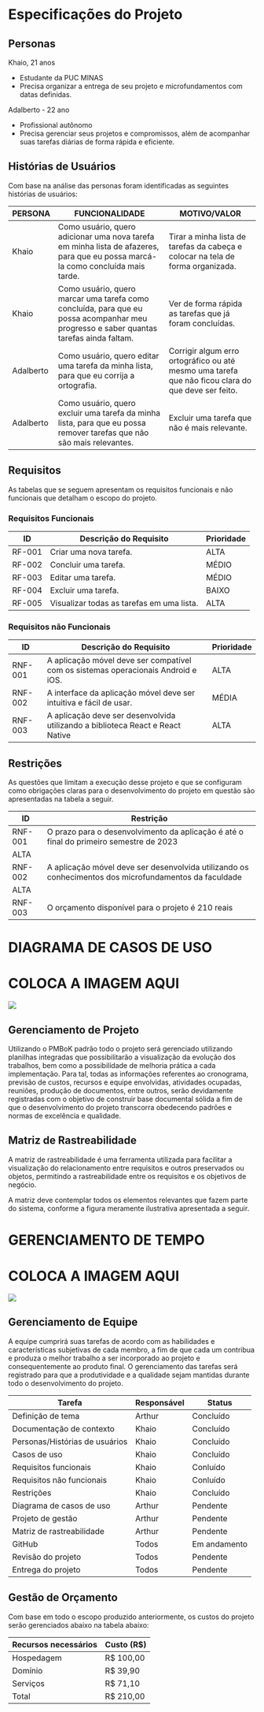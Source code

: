 # Especificações do Projeto

## Personas

Khaio, 21 anos
- Estudante da PUC MINAS
- Precisa organizar a entrega de seu projeto e microfundamentos com datas definidas.


Adalberto - 22 ano

- Profissional autônomo
- Precisa gerenciar seus projetos e compromissos, além de acompanhar suas tarefas diárias de forma rápida e eficiente.
 

## Histórias de Usuários

Com base na análise das personas foram identificadas as seguintes histórias de usuários:

| PERSONA | FUNCIONALIDADE | MOTIVO/VALOR |
| ------- | -------------- | ------------- |
| Khaio | Como usuário, quero adicionar uma nova tarefa em minha lista de afazeres, para que eu possa marcá-la como concluída mais tarde. | Tirar a minha lista de tarefas da cabeça e colocar na tela de forma organizada. |
| Khaio | Como usuário, quero marcar uma tarefa como concluída, para que eu possa acompanhar meu progresso e saber quantas tarefas ainda faltam. | Ver de forma rápida as tarefas que já foram concluídas. |
| Adalberto | Como usuário, quero editar uma tarefa da minha lista, para que eu corrija a ortografia. | Corrigir algum erro ortográfico ou até mesmo uma tarefa que não ficou clara do que deve ser feito. |
| Adalberto | Como usuário, quero excluir uma tarefa da minha lista, para que eu possa remover tarefas que não são mais relevantes. | Excluir uma tarefa que não é mais relevante. |

## Requisitos

As tabelas que se seguem apresentam os requisitos funcionais e não funcionais que detalham o escopo do projeto.

### Requisitos Funcionais

| ID     | Descrição do Requisito | Prioridade |
| ------ | ---------------------- | ---------- |
| RF-001 | Criar uma nova tarefa. | ALTA       |
| RF-002 | Concluir uma tarefa.   | MÉDIO      |
| RF-003 | Editar uma tarefa.     | MÉDIO      |
| RF-004 | Excluir uma tarefa.    | BAIXO |
| RF-005 | Visualizar todas as tarefas em uma lista.| ALTA|

### Requisitos não Funcionais

| ID      | Descrição do Requisito                                                            | Prioridade |
| ------- | --------------------------------------------------------------------------------- | ---------- |
| RNF-001 | A aplicação móvel deve ser compatível com os sistemas operacionais Android e iOS. | ALTA       |
| RNF-002 | A interface da aplicação móvel deve ser intuitiva e fácil de usar.                | MÉDIA      |
| RNF-003 | A aplicação deve ser desenvolvida utilizando a biblioteca React e React Native    | ALTA       |
                    


## Restrições

As questões que limitam a execução desse projeto e que se configuram como obrigações claras para o desenvolvimento do projeto em questão são apresentadas na tabela a seguir.

| ID      | Restrição                                                                                             |
| ------- | ----------------------------------------------------------------------------------------------------- |
| RNF-001 | O prazo para o desenvolvimento da aplicação é até o final do primeiro semestre de 2023                |
| ALTA    |
| RNF-002 | A aplicação móvel deve ser desenvolvida utilizando os conhecimentos dos microfundamentos da faculdade |
| ALTA    |
| RNF-003 | O orçamento disponível para o projeto é 210 reais                                                     | MÉDIA |

# DIAGRAMA DE CASOS DE USO
# COLOCA A IMAGEM AQUI


<img src="/src/IMG/Capturar">

## Gerenciamento de Projeto
Utilizando o PMBoK padrão todo o projeto será gerenciado utilizando planilhas integradas que possibilitarão a visualização da evolução dos trabalhos, bem como a possibilidade de melhoria prática a cada implementação. Para tal, todas as informações referentes ao cronograma, previsão de custos, recursos e equipe envolvidas, atividades ocupadas, reuniões, produção de documentos, entre outros, serão devidamente registradas com o objetivo de construir base documental sólida a fim de que o desenvolvimento do projeto transcorra obedecendo padrões e normas de excelência e qualidade.

## Matriz de Rastreabilidade
A matriz de rastreabilidade é uma ferramenta utilizada para facilitar a visualização do relacionamento entre requisitos e outros preservados ou objetos, permitindo a rastreabilidade entre os requisitos e os objetivos de negócio.

A matriz deve contemplar todos os elementos relevantes que fazem parte do sistema, conforme a figura meramente ilustrativa apresentada a seguir.

# GERENCIAMENTO DE TEMPO
# COLOCA A IMAGEM AQUI

<img src="../src/IMG/gestaoTempo">

## Gerenciamento de Equipe
A equipe cumprirá suas tarefas de acordo com as habilidades e características subjetivas de cada membro, a fim de que cada um contribua e produza o melhor trabalho a ser incorporado ao projeto e consequentemente ao produto final. O gerenciamento das tarefas será registrado para que a produtividade e a qualidade sejam mantidas durante todo o desenvolvimento do projeto.

| Tarefa                         | Responsável | Status       |
| ------------------------------ | ----------- | ------------ |
| Definição de tema              | Arthur      | Concluído    |
| Documentação de contexto       | Khaio       | Concluído    |
| Personas/Histórias de usuários | Khaio       | Concluído    |
| Casos de uso                   | Khaio       | Concluído    |
| Requisitos funcionais          | Khaio       | Conluído     |
| Requisitos não funcionais      | Khaio       | Conluído     |
| Restrições                     | Khaio       | Concluído    |
| Diagrama de casos de uso       | Arthur      | Pendente     |
| Projeto de gestão              | Arthur      | Pendente     |
| Matriz de rastreabilidade      | Arthur      | Pendente     |
| GitHub                         | Todos       | Em andamento |
| Revisão do projeto             | Todos       | Pendente     |
| Entrega do projeto             | Todos       | Pendente     |


## Gestão de Orçamento
Com base em todo o escopo produzido anteriormente, os custos do projeto serão gerenciados abaixo na tabela abaixo:

| Recursos necessários | Custo (R$) |
| -------------------- | ---------- |
| Hospedagem           | R$ 100,00  |
| Domínio              | R$ 39,90   |
| Serviços             | R$ 71,10   |
| Total                | R$ 210,00  |
